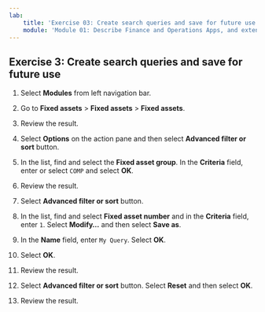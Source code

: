 ```yaml
---
lab:
    title: 'Exercise 03: Create search queries and save for future use'
    module: 'Module 01: Describe Finance and Operations Apps, and extend apps by using Microsoft Power Platform technologies'
---    
```

## Exercise 3: Create search queries and save for future use

1.  Select **Modules** from left navigation bar.

2.  Go to **Fixed assets** > **Fixed assets** > **Fixed assets**.

3.  Review the result.

4.  Select **Options** on the action pane and then select **Advanced filter or sort** button.

5.  In the list, find and select the **Fixed asset group**. In the **Criteria** field, enter or select `COMP` and select **OK**. 

6.  Review the result. 

7.  Select **Advanced filter or sort** button. 

8.  In the list, find and select **Fixed asset number** and in the **Criteria** field, enter `1`. Select **Modify…** and then select **Save as**.

9.  In the **Name** field, enter `My Query`. Select **OK**. 

10. Select **OK**. 

11. Review the result.

12. Select **Advanced filter or sort** button. Select **Reset** and then select **OK**. 

13. Review the result.

